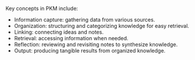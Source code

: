 Key concepts in PKM include:

- Information capture: gathering data from various sources.
- Organization: structuring and categorizing knowledge for easy retrieval.
- Linking: connecting ideas and notes.
- Retrieval: accessing information when needed.
- Reflection: reviewing and revisiting notes to synthesize knowledge.
- Output: producing tangible results from organized knowledge.


